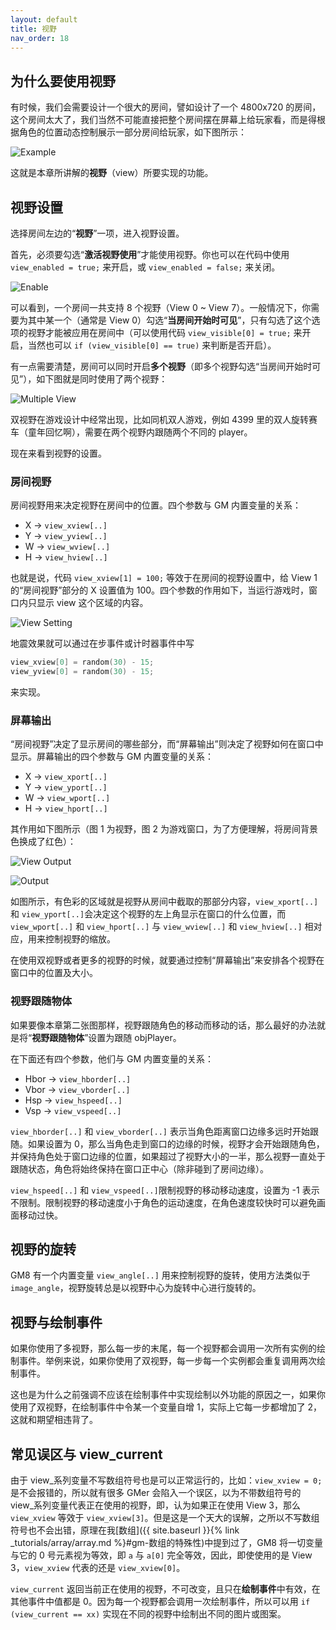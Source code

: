 ```yaml
---
layout: default
title: 视野
nav_order: 18
---
```


## 为什么要使用视野

有时候，我们会需要设计一个很大的房间，譬如设计了一个 4800x720 的房间，这个房间太大了，我们当然不可能直接把整个房间摆在屏幕上给玩家看，而是得根据角色的位置动态控制展示一部分房间给玩家，如下图所示：

![Example](/assets/images/view/example.gif)

这就是本章所讲解的**视野**（view）所要实现的功能。

## 视野设置

选择房间左边的“**视野**”一项，进入视野设置。

首先，必须要勾选“**激活视野使用**”才能使用视野。你也可以在代码中使用 `view_enabled = true;` 来开启，或 `view_enabled = false;` 来关闭。

![Enable](/assets/images/view/enable.png)

可以看到，一个房间一共支持 8 个视野（View 0 ~ View 7）。一般情况下，你需要为其中某一个（通常是 View 0）勾选“**当房间开始时可见**”，只有勾选了这个选项的视野才能被应用在房间中（可以使用代码 `view_visible[0] = true;` 来开启，当然也可以 `if (view_visible[0] == true)` 来判断是否开启）。

有一点需要清楚，房间可以同时开启**多个视野**（即多个视野勾选“当房间开始时可见”），如下图就是同时使用了两个视野：

![Multiple View](/assets/images/view/multiple_view.png)

双视野在游戏设计中经常出现，比如同机双人游戏，例如 4399 里的双人旋转赛车（童年回忆啊），需要在两个视野内跟随两个不同的 player。

现在来看到视野的设置。

### 房间视野

房间视野用来决定视野在房间中的位置。四个参数与 GM 内置变量的关系：

* X -> `view_xview[..]`
* Y -> `view_yview[..]`
* W -> `view_wview[..]`
* H -> `view_hview[..]`

也就是说，代码 `view_xview[1] = 100;` 等效于在房间的视野设置中，给 View 1 的“房间视野”部分的 X 设置值为 100。四个参数的作用如下，当运行游戏时，窗口内只显示 view 这个区域的内容。

![View Setting](/assets/images/view/view_setting.png)

地震效果就可以通过在步事件或计时器事件中写

```c
view_xview[0] = random(30) - 15;
view_yview[0] = random(30) - 15;
```

来实现。

### 屏幕输出

“房间视野”决定了显示房间的哪些部分，而“屏幕输出”则决定了视野如何在窗口中显示。屏幕输出的四个参数与 GM 内置变量的关系：

* X -> `view_xport[..]`
* Y -> `view_yport[..]`
* W -> `view_wport[..]`
* H -> `view_hport[..]`

其作用如下图所示（图 1 为视野，图 2 为游戏窗口，为了方便理解，将房间背景色换成了红色）：

![View Output](/assets/images/view/view_output.png)

![Output](/assets/images/view/output.png)

如图所示，有色彩的区域就是视野从房间中截取的那部分内容，`view_xport[..]` 和 `view_yport[..]`会决定这个视野的左上角显示在窗口的什么位置，而 `view_wport[..]` 和 `view_hport[..]` 与 `view_wview[..]` 和 `view_hview[..]` 相对应，用来控制视野的缩放。

在使用双视野或者更多的视野的时候，就要通过控制“屏幕输出”来安排各个视野在窗口中的位置及大小。

### 视野跟随物体

如果要像本章第二张图那样，视野跟随角色的移动而移动的话，那么最好的办法就是将“**视野跟随物体**”设置为跟随 objPlayer。

在下面还有四个参数，他们与 GM 内置变量的关系：

* Hbor -> `view_hborder[..]`
* Vbor -> `view_vborder[..]`
* Hsp -> `view_hspeed[..]`
* Vsp -> `view_vspeed[..]`

`view_hborder[..]` 和 `view_vborder[..]` 表示当角色距离窗口边缘多远时开始跟随。如果设置为 0，那么当角色走到窗口的边缘的时候，视野才会开始跟随角色，并保持角色处于窗口边缘的位置，如果超过了视野大小的一半，那么视野一直处于跟随状态，角色将始终保持在窗口正中心（除非碰到了房间边缘）。

`view_hspeed[..]` 和 `view_vspeed[..]`限制视野的移动移动速度，设置为 -1 表示不限制。限制视野的移动速度小于角色的运动速度，在角色速度较快时可以避免画面移动过快。

## 视野的旋转

GM8 有一个内置变量 `view_angle[..]` 用来控制视野的旋转，使用方法类似于 `image_angle`，视野旋转总是以视野中心为旋转中心进行旋转的。

## 视野与绘制事件

如果你使用了多视野，那么每一步的末尾，每一个视野都会调用一次所有实例的绘制事件。举例来说，如果你使用了双视野，每一步每一个实例都会重复调用两次绘制事件。

这也是为什么之前强调不应该在绘制事件中实现绘制以外功能的原因之一，如果你使用了双视野，在绘制事件中令某一个变量自增 1，实际上它每一步都增加了 2，这就和期望相违背了。

## 常见误区与 view_current

由于 view_系列变量不写数组符号也是可以正常运行的，比如：`view_xview = 0;` 是不会报错的，所以就有很多 GMer 会陷入一个误区，以为不带数组符号的 view_系列变量代表正在使用的视野，即，认为如果正在使用 View 3，那么 `view_xview` 等效于 `view_xview[3]`。但是这是一个天大的误解，之所以不写数组符号也不会出错，原理在我[数组]({{ site.baseurl }}{% link _tutorials/array/array.md %}#gm-数组的特殊性)中提到过了，GM8 将一切变量与它的 0 号元素视为等效，即 `a` 与 `a[0]` 完全等效，因此，即使使用的是 View 3，`view_xview` 代表的还是 `view_xview[0]`。

`view_current` 返回当前正在使用的视野，不可改变，且只在**绘制事件**中有效，在其他事件中值都是 0。因为每一个视野都会调用一次绘制事件，所以可以用 `if (view_current == xx)` 实现在不同的视野中绘制出不同的图片或图案。
